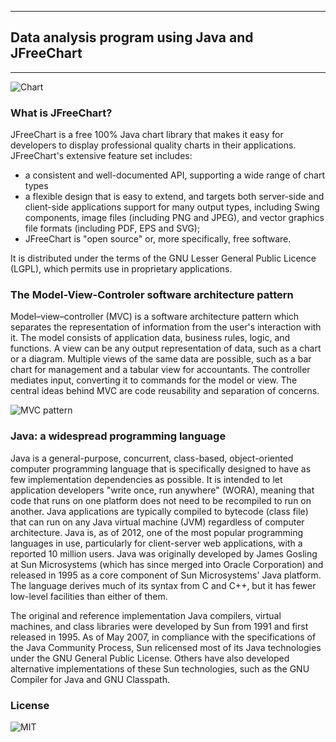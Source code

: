 **************************************************
## Data analysis program using Java and JFreeChart
***************************************************
![Chart](http://www.webappers.com/img/2007/10/jfreechart.png "Example of 3D chart")
### What is JFreeChart?

JFreeChart is a free 100% Java chart library that makes it easy for developers to display professional quality charts in their applications. JFreeChart's extensive feature set includes:

* a consistent and well-documented API, supporting a wide range of chart types
* a flexible design that is easy to extend, and targets both server-side and client-side applications
support for many output types, including Swing components, image files (including PNG and JPEG), and vector graphics file formats (including PDF, EPS and SVG);
* JFreeChart is "open source" or, more specifically, free software. 

It is distributed under the terms of the GNU Lesser General Public Licence (LGPL), which permits use in proprietary applications.

### The Model-View-Controler software architecture pattern

Model–view–controller (MVC) is a software architecture pattern which separates the representation of information from the user's interaction with it. The model consists of application data, business rules, logic, and functions. A view can be any output representation of data, such as a chart or a diagram. Multiple views of the same data are possible, such as a bar chart for management and a tabular view for accountants. The controller mediates input, converting it to commands for the model or view. The central ideas behind MVC are code reusability and separation of concerns.

![MVC pattern](http://upload.wikimedia.org/wikipedia/commons/f/fd/MVC-Process.png "MVC pattern")
### Java: a widespread programming language

Java is a general-purpose, concurrent, class-based, object-oriented computer programming language that is specifically designed to have as few implementation dependencies as possible. It is intended to let application developers "write once, run anywhere" (WORA), meaning that code that runs on one platform does not need to be recompiled to run on another. Java applications are typically compiled to bytecode (class file) that can run on any Java virtual machine (JVM) regardless of computer architecture. Java is, as of 2012, one of the most popular programming languages in use, particularly for client-server web applications, with a reported 10 million users. Java was originally developed by James Gosling at Sun Microsystems (which has since merged into Oracle Corporation) and released in 1995 as a core component of Sun Microsystems' Java platform. The language derives much of its syntax from C and C++, but it has fewer low-level facilities than either of them.

The original and reference implementation Java compilers, virtual machines, and class libraries were developed by Sun from 1991 and first released in 1995. As of May 2007, in compliance with the specifications of the Java Community Process, Sun relicensed most of its Java technologies under the GNU General Public License. Others have also developed alternative implementations of these Sun technologies, such as the GNU Compiler for Java and GNU Classpath.

### License

![MIT](http://upload.wikimedia.org/wikipedia/commons/4/42/Opensource.svg "MIT")

